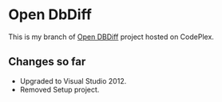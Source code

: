 Open DbDiff
===========

This is my branch of [Open DBDiff](https://opendbiff.codeplex.com/) project hosted on CodePlex.


Changes so far
--------------

* Upgraded to Visual Studio 2012.
* Removed Setup project.